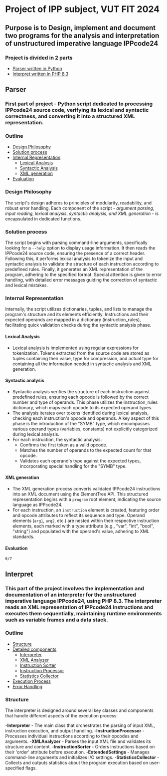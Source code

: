 # Project of IPP subject, VUT FIT 2024

## Purpose is to Design, implement and document two programs for the analysis and interpretation of unstructured imperative language IPPcode24

### Project is divided in 2 parts

* [Parser written in Python](#parser)
* [Interpret written in PHP 8.3](#interpret)

<a id="parser"></a>
## **Parser**

### First part of project - Python script dedicated to processing IPPcode24 source code, verifying its lexical and syntactic correctness, and converting it into a structured XML representation.

### Outline

* [Design Philosophy](#design)
* [Solution process](#solution)
* [Internal Representation](#internal)
  * [Lexical Analysis](#lexical)
  * [Syntactic Analysis](#syntax)
  * [XML generation](#generation)
* [Evaluation](#eval)

<a id="design"></a>
### Design Philosophy

The script's design adheres to principles of modularity, readability, and robust error handling. Each component of the script - *argument parsing*, *input reading*, *lexical analysis*, *syntactic analysis*, *and XML generation* - is encapsulated in dedicated functions.

<a id="solution"></a>
### Solution process

The script begins with parsing command-line arguments, specifically looking for a `--help` option to display usage information. It then reads the IPPcode24 source code, ensuring the presence of a correct header. Following this, it performs lexical analysis to tokenize the input and syntactic analysis to validate the structure of each instruction according to predefined rules. Finally, it generates an XML representation of the program, adhering to the specified format. Special attention is given to error handling, with detailed error messages guiding the correction of syntactic and lexical mistakes.

<a id="internal"></a>
### Internal Representation

Internally, the script utilizes dictionaries, tuples, and lists to manage the program's structure and its elements efficiently. Instructions and their expected operands are mapped in a dictionary (instruction_rules), facilitating quick validation checks during the syntactic analysis phase.

<a id="lexical"></a>
#### Lexical Analysis

* Lexical analysis is implemented using regular expressions for tokenization. Tokens extracted from the source code are stored as tuples containing their value, type for compression, and actual type for containing all the information needed in syntactic analysis and XML generation.

<a id="syntax"></a>
#### Syntactic analysis

* Syntactic analysis verifies the structure of each instruction against predefined rules, ensuring each opcode is followed by the correct number and type of operands. This phase utilizes the instruction_rules dictionary, which maps each opcode to its expected operand types.
* The analysis iterates over tokens identified during lexical analysis, checking each instruction's opcode and operands. A key aspect of this phase is the introduction of the "SYMB" type, which encompasses various operand types (variables, constants) not explicitly categorized during lexical analysis.
* For each instruction, the syntactic analysis:
  * Confirms the first token as a valid opcode.
  * Matches the number of operands to the expected count for that opcode.
  * Validates each operand's type against the expected types, incorporating special handling for the "SYMB" type.

<a id="generation"></a>
#### XML generation

* The XML generation process converts validated IPPcode24 instructions into an XML document using the ElementTree API. This structured representation begins with a `program` root element, indicating the source language as IPPcode24.
* For each instruction, an `instruction` element is created, featuring order and opcode attributes to reflect its sequence and type. Operand elements (`arg1`, `arg2`, etc.) are nested within their respective instruction elements, each marked with a type attribute (e.g., "var", "int", "bool", "string") and populated with the operand's value, adhering to XML standards.

<a id="eval"></a>
#### Evaluation

    6/7

<a id="interpret"></a>
## Interpret

### This part of the project involves the implementation and documentation of an interpreter for the unstructured imperative language IPPcode24, using PHP 8.3. The interpreter reads an XML representation of IPPcode24 instructions and executes them sequentially, maintaining runtime environments such as variable frames and a data stack.

### Outline

* [Structure](#structure)
* [Detailed components](#detailed)
  * [Interpreter](#interpreter)
  * [XML Analyzer](#XML-analyzer)
  * [Instruction Sorter](#sorter)
  * [Instruction Processor](#processor)
  * [Statistics Collector](#collector)
* [Execution Process](#execution)
* [Error Handling](#error-handling)

<a id="structure"></a>
### Structure

The interpreter is designed around several key classes and components that handle different aspects of the execution process:

  -**Interpreter** - The main class that orchestrates the parsing of input XML, instruction execution, and output handling.
  -**InstructionProcessor** - Processes individual instructions according to their opcodes and arguments.
  -**XMLAnalyzer** - Parses the input XML file and validates its structure and content.
  -**InstructionSorter** - Orders instructions based on their 'order' attribute before execution.
  -**ExtendedSettings** - Manages command-line arguments and initializes I/O settings.
  -**StatisticsCollector** - Collects and outputs statistics about the program execution based on user-specified flags.
